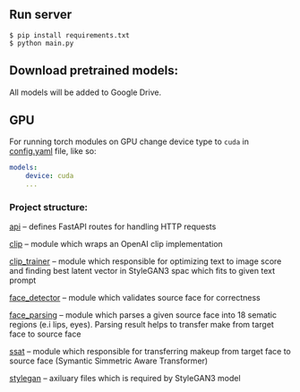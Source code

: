 ## Run server
```shell
$ pip install requirements.txt
$ python main.py
```

## Download pretrained models:
All models will be added to Google Drive.


## GPU
For running torch modules on GPU change device type to `cuda` in [config.yaml](config.yaml) file, like so:

```yaml
models:
    device: cuda
    ...
```


### Project structure:

[api](src/api/) – defines FastAPI routes for handling HTTP requests

[clip](src/clip) – module which wraps an OpenAI clip implementation

[clip_trainer](src/clip_trainer/) – module which responsible for optimizing text to image score and finding best latent vector in StyleGAN3 spac which fits to given text prompt

[face_detector](src/face_detector/) –
module which validates source face for correctness

[face_parsing](src/face_parsing/) – module which parses a given source face into 18 sematic regions (e.i lips, eyes). Parsing result helps to transfer make from target face to source face

[ssat](src/ssat/) – module which responsible for transferring makeup from target face to source face (Symantic Simmetric Aware Transformer)

[stylegan](src/stylegan/) – axiluary files which is required by StyleGAN3 model
